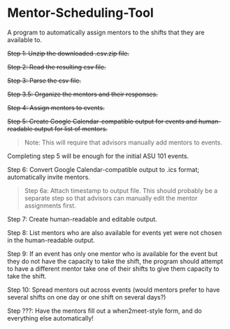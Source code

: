 # Mentor-Scheduling-Tool
A program to automatically assign mentors to the shifts that they are available to.

~~Step 1: Unzip the downloaded .csv.zip file.~~

~~Step 2: Read the resulting csv file.~~

~~Step 3: Parse the csv file.~~

  ~~Step 3.5: Organize the mentors and their responses.~~

~~Step 4: Assign mentors to events.~~

~~Step 5: Create Google Calendar-compatible output for events and human-readable output for list of mentors.~~
> Note: This will require that advisors manually add mentors to events.

Completing step 5 will be enough for the initial ASU 101 events.

Step 6: Convert Google Calendar-compatible output to .ics format; automatically invite mentors.
> Step 6a: Attach timestamp to output file.
> This should probably be a separate step so that advisors can manually edit the mentor assignments first.

Step 7: Create human-readable and editable output.

Step 8: List mentors who are also available for events yet were not chosen in the human-readable output.

Step 9: If an event has only one mentor who is available for the event but they do not have the capacity to take the shift, the program should attempt to have a different mentor take one of their shifts to give them capacity to take the shift.

Step 10: Spread mentors out across events (would mentors prefer to have several shifts on one day or one shift on several days?)

Step ???: Have the mentors fill out a when2meet-style form, and do everything else automatically!
